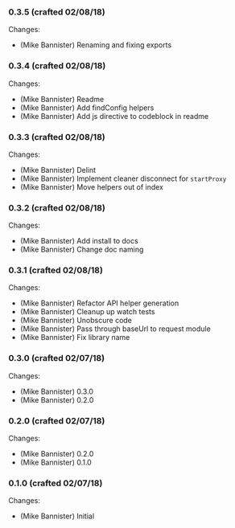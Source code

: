 ### 0.3.5 (crafted 02/08/18)

Changes:

  * (Mike Bannister) Renaming and fixing exports

### 0.3.4 (crafted 02/08/18)

Changes:

  * (Mike Bannister) Readme
  * (Mike Bannister) Add findConfig helpers
  * (Mike Bannister) Add js directive to codeblock in readme

### 0.3.3 (crafted 02/08/18)

Changes:

  * (Mike Bannister) Delint
  * (Mike Bannister) Implement cleaner disconnect for `startProxy`
  * (Mike Bannister) Move helpers out of index

### 0.3.2 (crafted 02/08/18)

Changes:

  * (Mike Bannister) Add install to docs
  * (Mike Bannister) Change doc naming

### 0.3.1 (crafted 02/08/18)

Changes:

  * (Mike Bannister) Refactor API helper generation
  * (Mike Bannister) Cleanup up watch tests
  * (Mike Bannister) Unobscure code
  * (Mike Bannister) Pass through baseUrl to request module
  * (Mike Bannister) Fix library name

### 0.3.0 (crafted 02/07/18)

Changes:

  * (Mike Bannister) 0.3.0
  * (Mike Bannister) 0.2.0

### 0.2.0 (crafted 02/07/18)

Changes:

  * (Mike Bannister) 0.2.0
  * (Mike Bannister) 0.1.0

### 0.1.0 (crafted 02/07/18)

Changes:

  * (Mike Bannister) Initial
